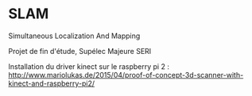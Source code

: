 # SLAM
Simultaneous Localization And Mapping

Projet de fin d'étude, Supélec Majeure SERI

Installation du driver kinect sur le raspberry pi 2 : http://www.mariolukas.de/2015/04/proof-of-concept-3d-scanner-with-kinect-and-raspberry-pi2/
